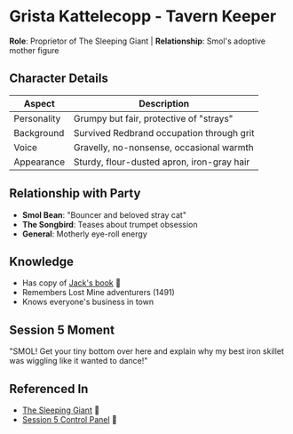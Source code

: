 # Grista Kattelecopp - Tavern Keeper
**Role**: Proprietor of The Sleeping Giant | **Relationship**: Smol's adoptive mother figure

## Character Details
| Aspect | Description |
|--------|------------|
| Personality | Grumpy but fair, protective of "strays" |
| Background | Survived Redbrand occupation through grit |
| Voice | Gravelly, no-nonsense, occasional warmth |
| Appearance | Sturdy, flour-dusted apron, iron-gray hair |

## Relationship with Party
- **Smol Bean**: "Bouncer and beloved stray cat"
- **The Songbird**: Teases about trumpet obsession
- **General**: Motherly eye-roll energy

## Knowledge
- Has copy of [Jack's book](../../../lore/GoblinResearch.md) 📍
- Remembers Lost Mine adventurers (1491)
- Knows everyone's business in town

## Session 5 Moment
"SMOL! Get your tiny bottom over here and explain why my 
best iron skillet was wiggling like it wanted to dance!"

## Referenced In
- [The Sleeping Giant](../../locations/phandalin/the-sleeping-giant.md) 📍
- [Session 5 Control Panel](../../../notes/session-5/00-INDEX.md) 📍